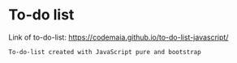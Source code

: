 # To-do list 
Link of to-do-list: https://codemaia.github.io/to-do-list-javascript/

    To-do-list created with JavaScript pure and bootstrap
    
    
